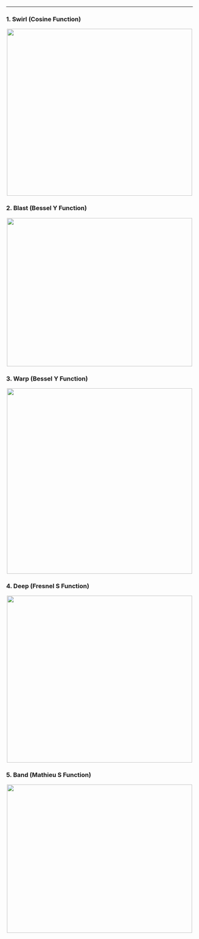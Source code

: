 ***

### 1. Swirl (Cosine Function)
<p align="center"><img src= "https://user-images.githubusercontent.com/66701331/204115117-66584351-54fe-4ee3-9877-3b4ff283cd22.png" width="500" height="450" ></p>

### 2. Blast (Bessel Y Function)
<p align="center"><img src= "https://user-images.githubusercontent.com/66701331/183237093-c6a7c225-658e-404c-8bcc-38bc807e9f99.png" width="500" height="400" ></p>

### 3. Warp (Bessel Y Function)
<p align="center"><img src= "https://user-images.githubusercontent.com/66701331/183237503-70d8bcbc-bdbf-410c-ad05-e3b8347bddef.png" width="500" height="500" ></p>

### 4. Deep (Fresnel S Function)
<p align="center"><img src= "https://user-images.githubusercontent.com/66701331/204119125-c71f3b2b-e846-4239-8dbd-1744af464336.png" width="500" height="450" ></p>


### 5. Band (Mathieu S Function)
<p align="center"><img src= "https://user-images.githubusercontent.com/66701331/204117627-238c5ecc-7071-4bbe-bc13-487604a38067.png" width="500" height="400" ></p>




